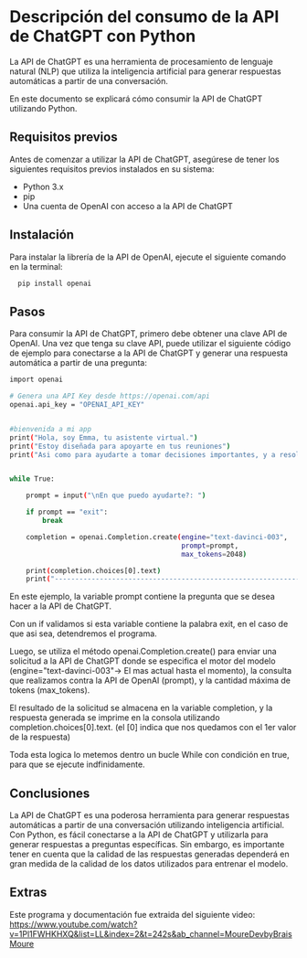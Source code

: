 
# Descripción del consumo de la API de ChatGPT con Python

La API de ChatGPT es una herramienta de procesamiento de lenguaje natural (NLP) que utiliza la inteligencia artificial para generar respuestas automáticas a partir de una conversación.

En este documento se explicará cómo consumir la API de ChatGPT utilizando Python.


## Requisitos previos

Antes de comenzar a utilizar la API de ChatGPT, asegúrese de tener los siguientes requisitos previos instalados en su sistema:

- Python 3.x
- pip
- Una cuenta de OpenAI con acceso a la API de ChatGPT

## Instalación

Para instalar la librería de la API de OpenAI, ejecute el siguiente comando en la terminal:

```bash
  pip install openai
```

## Pasos

Para consumir la API de ChatGPT, primero debe obtener una clave API de OpenAI. Una vez que tenga su clave API, puede utilizar el siguiente código de ejemplo para conectarse a la API de ChatGPT y generar una respuesta automática a partir de una pregunta:

```bash
import openai

# Genera una API Key desde https://openai.com/api
openai.api_key = "OPENAI_API_KEY"


#bienvenida a mi app
print("Hola, soy Emma, tu asistente virtual.")
print("Estoy diseñada para apoyarte en tus reuniones")
print("Asi como para ayudarte a tomar decisiones importantes, y a resolver problemas de manera creativa.")


while True:

    prompt = input("\nEn que puedo ayudarte?: ")

    if prompt == "exit":
        break

    completion = openai.Completion.create(engine="text-davinci-003",
                                          prompt=prompt,
                                          max_tokens=2048)

    print(completion.choices[0].text)
    print("--------------------------------------------------------------------------------")
```

En este ejemplo, la variable prompt contiene la pregunta que se desea hacer a la API de ChatGPT. 

Con un if validamos si esta variable contiene la palabra exit, en el caso de que asi sea, detendremos el programa.

Luego, se utiliza el método openai.Completion.create() para enviar una solicitud a la API de ChatGPT donde se especifica el motor del modelo (engine="text-davinci-003"-> El mas actual hasta el momento), la consulta que realizamos contra la API de OpenAI (prompt), y la cantidad máxima de tokens (max_tokens).


El resultado de la solicitud se almacena en la variable completion, y la respuesta generada se imprime en la consola utilizando completion.choices[0].text. (el [0] indica que nos quedamos con el 1er valor de la respuesta)

Toda esta logica lo metemos dentro un bucle While con condición en true, para que se ejecute indfinidamente.


## Conclusiones
La API de ChatGPT es una poderosa herramienta para generar respuestas automáticas a partir de una conversación utilizando inteligencia artificial. Con Python, es fácil conectarse a la API de ChatGPT y utilizarla para generar respuestas a preguntas específicas. Sin embargo, es importante tener en cuenta que la calidad de las respuestas generadas dependerá en gran medida de la calidad de los datos utilizados para entrenar el modelo.


## Extras

Este programa y documentación fue extraida del siguiente video: https://www.youtube.com/watch?v=1Pl1FWHKHXQ&list=LL&index=2&t=242s&ab_channel=MoureDevbyBraisMoure





